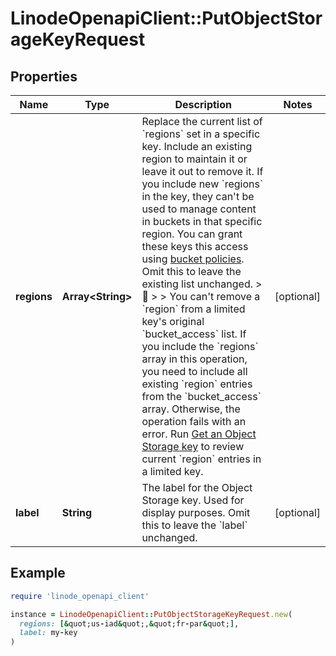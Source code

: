 # LinodeOpenapiClient::PutObjectStorageKeyRequest

## Properties

| Name | Type | Description | Notes |
| ---- | ---- | ----------- | ----- |
| **regions** | **Array&lt;String&gt;** | Replace the current list of &#x60;regions&#x60; set in a specific key. Include an existing region to maintain it or leave it out to remove it. If you include new &#x60;regions&#x60; in the key, they can&#39;t be used to manage content in buckets in that specific region. You can grant these keys this access using [bucket policies](https://www.linode.com/docs/products/storage/object-storage/guides/bucket-policies/). Omit this to leave the existing list unchanged.  &gt; 🚧 &gt; &gt; You can&#39;t remove a &#x60;region&#x60; from a limited key&#39;s original &#x60;bucket_access&#x60; list. If you include the &#x60;regions&#x60; array in this operation, you need to include all existing &#x60;region&#x60; entries from the &#x60;bucket_access&#x60; array. Otherwise, the operation fails with an error. Run [Get an Object Storage key](https://techdocs.akamai.com/linode-api/reference/get-object-storage-key) to review current &#x60;region&#x60; entries in a limited key. | [optional] |
| **label** | **String** | The label for the Object Storage key. Used for display purposes. Omit this to leave the &#x60;label&#x60; unchanged. | [optional] |

## Example

```ruby
require 'linode_openapi_client'

instance = LinodeOpenapiClient::PutObjectStorageKeyRequest.new(
  regions: [&quot;us-iad&quot;,&quot;fr-par&quot;],
  label: my-key
)
```

